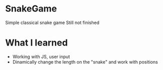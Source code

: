 # SnakeGame

Simple classical snake game
Still not finished

# What I learned

* Working with JS, user input
* Dinamically change the length on the "snake" and work with positions 
